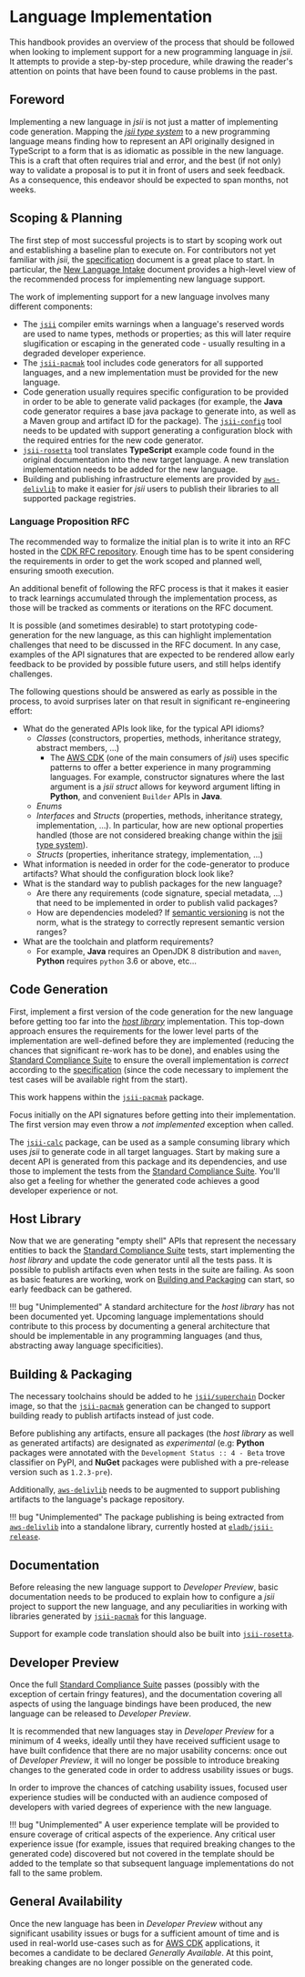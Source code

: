 # Language Implementation

This handbook provides an overview of the process that should be followed when looking to implement support for a new
programming language in _jsii_. It attempts to provide a step-by-step procedure, while drawing the reader's attention on
points that have been found to cause problems in the past.

## Foreword

Implementing a new language in _jsii_ is not just a matter of implementing code generation. Mapping the _[jsii type
system]_ to a new programming language means finding how to represent an API originally designed in TypeScript to a form
that is as idiomatic as possible in the new language. This is a craft that often requires trial and error, and the best
(if not only) way to validate a proposal is to put it in front of users and seek feedback. As a consequence, this
endeavor should be expected to span months, not weeks.

## Scoping & Planning

The first step of most successful projects is to start by scoping work out and establishing a baseline plan to execute
on. For contributors not yet familiar with _jsii_, the [specification] document is a great place to start. In
particular, the [New Language Intake] document provides a high-level view of the recommended process for implementing
new language support.

The work of implementing support for a new language involves many different components:

- The [`jsii`] compiler emits warnings when a language's reserved words are used to name types, methods or properties;
  as this will later require slugification or escaping in the generated code - usually resulting in a degraded developer
  experience.
- The [`jsii-pacmak`] tool includes code generators for all supported languages, and a new implementation must be
  provided for the new language.
- Code generation usually requires specific configuration to be provided in order to be able to generate valid packages
  (for example, the **Java** code generator requires a base java package to generate into, as well as a Maven group and
  artifact ID for the package). The [`jsii-config`] tool needs to be updated with support generating a configuration
  block with the required entries for the new code generator.
- [`jsii-rosetta`] tool translates **TypeScript** example code found in the original documentation into the new target
  language. A new translation implementation needs to be added for the new language.
- Building and publishing infrastructure elements are provided by [`aws-delivlib`] to make it easier for _jsii_ users to
  publish their libraries to all supported package registries.

### Language Proposition RFC

The recommended way to formalize the initial plan is to write it into an RFC hosted in the [CDK RFC repository]. Enough
time has to be spent considering the requirements in order to get the work scoped and planned well, ensuring smooth
execution.

An additional benefit of following the RFC process is that it makes it easier to track learnings accumulated through the
implementation process, as those will be tracked as comments or iterations on the RFC document.

It is possible (and sometimes desirable) to start prototyping code-generation for the new language, as this can
highlight implementation challenges that need to be discussed in the RFC document. In any case, examples of the API
signatures that are expected to be rendered allow early feedback to be provided by possible future users, and still
helps identify challenges.

The following questions should be answered as early as possible in the process, to avoid surprises later on that result
in significant re-engineering effort:

- What do the generated APIs look like, for the typical API idioms?
  - _Classes_ (constructors, properties, methods, inheritance strategy, abstract members, ...)
    - The [AWS CDK] (one of the main consumers of _jsii_) uses specific patterns to offer a better experience in many
      programming languages. For example, constructor signatures where the last argument is a _jsii struct_ allows for
      keyword argument lifting in **Python**, and convenient `Builder` APIs in **Java**.
  - _Enums_
  - _Interfaces_ and _Structs_ (properties, methods, inheritance strategy, implementation, ...). In particular, how are
    new optional properties handled (those are not considered breaking change within the [jsii type system]).
  - _Structs_ (properties, inheritance strategy, implementation, ...)
- What information is needed in order for the code-generator to produce artifacts? What should the configuration block
  look like?
- What is the standard way to publish packages for the new language?
  - Are there any requirements (code signature, special metadata, ...) that need to be implemented in order to publish
    valid packages?
  - How are dependencies modeled? If [semantic versioning] is not the norm, what is the strategy to correctly represent
    semantic version ranges?
- What are the toolchain and platform requirements?
  - For example, **Java** requires an OpenJDK 8 distribution and `maven`, **Python** requires `python` 3.6 or above,
    etc...

## Code Generation

First, implement a first version of the code generation for the new language before getting too far into the
_[host library](#host-library)_ implementation. This top-down approach ensures the requirements for the lower level
parts of the implementation are well-defined before they are implemented (reducing the chances that significant re-work
has to be done), and enables using the [Standard Compliance Suite] to ensure the overall implementation is _correct_
according to the [specification] (since the code necessary to implement the test cases will be available right from the
start).

This work happens within the [`jsii-pacmak`] package.

Focus initially on the API signatures before getting into their implementation. The first version may even throw a _not
implemented_ exception when called.

The [`jsii-calc`] package, can be used as a sample consuming library which uses _jsii_ to generate code in all target
languages. Start by making sure a decent API is generated from this package and its dependencies, and use those to
implement the tests from the [Standard Compliance Suite]. You'll also get a feeling for whether the generated code
achieves a good developer experience or not.

## Host Library

Now that we are generating "empty shell" APIs that represent the necessary entities to back the [Standard Compliance
Suite] tests, start implementing the _host library_ and update the code generator until all the tests pass. It is
possible to publish artifacts even when tests in the suite are failing. As soon as basic features are working, work on
[Building and Packaging](#building-and-packaging) can start, so early feedback can be gathered.

!!! bug "Unimplemented"
    A standard architecture for the _host library_ has not been documented yet. Upcoming language implementations should
    contribute to this process by documenting a general architecture that should be implementable in any programming
    languages (and thus, abstracting away language specificities).

## Building & Packaging

The necessary toolchains should be added to he [`jsii/superchain`] Docker image, so that the [`jsii-pacmak`] generation
can be changed to support building ready to publish artifacts instead of just code.

Before publishing any artifacts, ensure all packages (the _host library_ as well as generated artifacts) are designated
as _experimental_ (e.g: **Python** packages were annotated with the `Development Status :: 4 - Beta` trove classifier on
PyPI, and **NuGet** packages were published with a pre-release version such as `1.2.3-pre`).

Additionally, [`aws-delivlib`] needs to be augmented to support publishing artifacts to the language's package
repository.

!!! bug "Unimplemented"
    The package publishing is being extracted from [`aws-delivlib`] into a standalone library, currently hosted at
    [`eladb/jsii-release`](https://github.com/eladb/jsii-release).

## Documentation

Before releasing the new language support to _Developer Preview_, basic documentation needs to be produced to explain
how to configure a _jsii_ project to support the new language, and any peculiarities in working with libraries generated
by [`jsii-pacmak`] for this language.

Support for example code translation should also be built into [`jsii-rosetta`].

## Developer Preview

Once the full [Standard Compliance Suite] passes (possibly with the exception of certain fringy features), and the
documentation covering all aspects of using the language bindings have been produced, the new language can be released
to _Developer Preview_.

It is recommended that new languages stay in _Developer Preview_ for a minimum of 4 weeks, ideally until they have
received sufficient usage to have built confidence that there are no major usability concerns: once out of _Developer
Preview_, it will no longer be possible to introduce breaking changes to the generated code in order to address
usability issues or bugs.

In order to improve the chances of catching usability issues, focused user experience studies will be conducted with an
audience composed of developers with varied degrees of experience with the new language.

!!! bug "Unimplemented"
    A user experience template will be provided to ensure coverage of critical aspects of the experience. Any critical
    user experience issue (for example, issues that required breaking changes to the generated code) discovered but not
    covered in the template should be added to the template so that subsequent language implementations do not fall to
    the same problem.

## General Availability

Once the new language has been in _Developer Preview_ without any significant usability issues or bugs for a sufficient
amount of time and is used in real-world use-cases such as for [AWS CDK] applications, it becomes a candidate to be
declared _Generally Available_. At this point, breaking changes are no longer possible on the generated code.

<!-- ######################### External References ######################### -->

[jsii type system]: ../../specification/2-type-system.md
[specification]: ../../specification/1-introduction.md
[new language intake]: ../../specification/5-new-language-intake.md
[cdk rfc repository]: https://github.com/awslabs/aws-cdk-rfcs#readme
[`jsii`]: ../../packages/jsii
[`jsii-calc`]: ../../packages/jsii-calc
[`jsii-config`]: ../../packages/jsii-config
[`jsii-pacmak`]: ../../packages/jsii-pacmak
[`jsii-rosetta`]: ../../packages/jsii-rosetta
[standard compliance suite]: ../../specification/4-standard-compliance-suite.md
[`jsii/superchain`]: ../../superchain
[`aws-delivlib`]: https://github.com/awslabs/aws-delivlib
[aws cdk]: https://github.com/aws/aws-cdk
[semantic versioning]: https://semver.org
